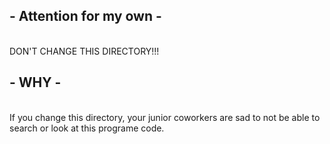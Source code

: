 <h2> - Attention for my own - </h2>
<br>
 DON'T CHANGE THIS DIRECTORY!!! 
<br>
<h2>- WHY -</h2>
 <br>
 If you change this directory, your junior coworkers are sad to not be able to search or look at this programe code.

